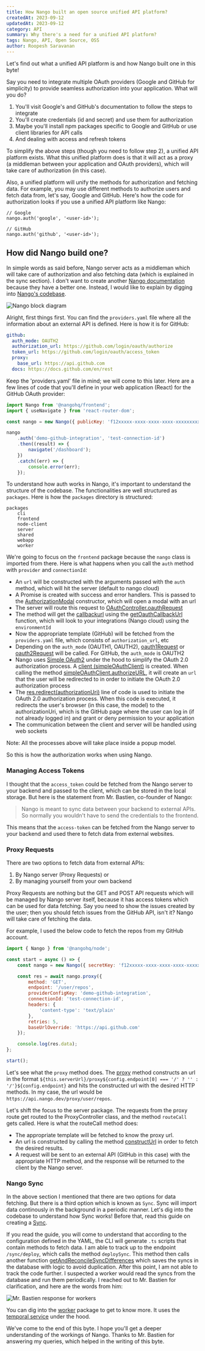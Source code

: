 ```yaml
---
title: How Nango built an open source unified API platform?
createdAt: 2023-09-12
updatedAt: 2023-09-12
category: API
summary: Why there's a need for a unified API platform?
tags: Nango, API, Open Source, OSS
author: Roopesh Saravanan
---
```


Let's find out what a unified API platform is and how Nango built one in this byte!

Say you need to integrate multiple OAuth providers (Google and GitHub for simplicity) to provide seamless authorization into your application. What will you do?

1. You'll visit Google's and GitHub's documentation to follow the steps to integrate
2. You'll create credentials (id and secret) and use them for authorization
3. Maybe you'll install npm packages specific to Google and GitHub or use client libraries for API calls
4. And dealing with access and refresh tokens

To simplify the above steps (though you need to follow step 2), a unified API platform exists. What this unified platform does is that it will act as a proxy (a middleman between your application and OAuth providers), which will take care of authorization (in this case).

Also, a unified platform will unify the methods for authorization and fetching data. For example, you may use different methods to authorize users and fetch data from, let's say, Google and GitHub. Here's how the code for authorization looks if you use a unified API platform like Nango:

```
// Google
nango.auth('google', '<user-id>');

// GitHub
nango.auth('github', '<user-id>');
```

## How did Nango build one?

In simple words as said before, Nango server acts as a middleman which will take care of authorization and also fetching data (which is explained in the sync section). I don't want to create another [Nango documentation](https://docs.nango.dev/introduction) because they have a better one. Instead, I would like to explain by digging into [Nango's codebase](https://github.com/nangoHQ/nango).

![Nango block diagram](/images/nango/nango-block-diagram.png)

Alright, first things first. You can find the `providers.yaml` file where all the information about an external API is defined. Here is how it is for GitHub:

```yaml
github:
  auth_mode: OAUTH2
  authorization_url: https://github.com/login/oauth/authorize
  token_url: https://github.com/login/oauth/access_token
  proxy:
    base_url: https://api.github.com
  docs: https://docs.github.com/en/rest
```

Keep the 'providers.yaml' file in mind; we will come to this later. Here are a few lines of code that you'll define in your web application (React) for the GitHub OAuth provider:

```javascript
import Nango from '@nangohq/frontend';
import { useNavigate } from 'react-router-dom';

const nango = new Nango({ publicKey: 'f12xxxxx-xxxx-xxxx-xxxx-xxxxxxxxx83b' });

nango
	.auth('demo-github-integration', 'test-connection-id')
	.then((result) => {
		navigate('/dashboard');
	})
	.catch((err) => {
		console.error(err);
	});
```

To understand how auth works in Nango, it's important to understand the structure of the codebase. The functionalities are well structured as `packages`. Here is how the `packages` directory is structured:

```
packages
	cli
	frontend
	node-client
	server
	shared
	webapp
	worker
```

We're going to focus on the `frontend` package because the `nango` class is imported from there. Here is what happens when you call the `auth` method with `provider` and `connectionId`:

- An `url` will be constructed with the arguments passed with the `auth` method, which will hit the server (default to nango cloud)
- A Promise is created with success and error handlers. This is passed to the [AuthorizationModal](https://github.com/NangoHQ/nango/blob/a78f864806cf30d2f7479346a2db3f599fc76711/packages/frontend/lib/index.ts#L104C17-L104C35) constructor, which will open a modal with an url
- The server will route this request to [OAuthController.oauthRequest](https://github.com/NangoHQ/nango/blob/a78f864806cf30d2f7479346a2db3f599fc76711/packages/server/lib/controllers/oauth.controller.ts#L51)
- The method will get the [callbackurl](https://github.com/NangoHQ/nango/blob/a78f864806cf30d2f7479346a2db3f599fc76711/packages/server/lib/controllers/oauth.controller.ts#L78) using the [getOauthCallbackUrl](https://github.com/NangoHQ/nango/blob/a78f864806cf30d2f7479346a2db3f599fc76711/packages/shared/lib/utils/utils.ts#L160) function, which will look to your integrations (Nango cloud) using the `environmentId`
- Now the appropriate template (GitHub) will be fetched from the `providers.yaml` file, which consists of `authorization_url`, etc
- Depending on the `auth_mode` (OAUTH1, OAUTH2), [oauth1Request](https://github.com/NangoHQ/nango/blob/a78f864806cf30d2f7479346a2db3f599fc76711/packages/server/lib/controllers/oauth.controller.ts#L419) or [oauth2Request](https://github.com/NangoHQ/nango/blob/a78f864806cf30d2f7479346a2db3f599fc76711/packages/server/lib/controllers/oauth.controller.ts#L252) will be called. For GitHub, the `auth_mode` is OAUTH2
- Nango uses [Simple OAuth2](https://www.npmjs.com/package/simple-oauth2) under the hood to simplify the OAuth 2.0 authorization process. A [client (simpleOAuthClient)](https://github.com/NangoHQ/nango/blob/a78f864806cf30d2f7479346a2db3f599fc76711/packages/server/lib/controllers/oauth.controller.ts#L344C23-L344C40) is created. When calling the method [simpleOAuthClient.authorizeURL](https://github.com/NangoHQ/nango/blob/a78f864806cf30d2f7479346a2db3f599fc76711/packages/server/lib/controllers/oauth.controller.ts#L348), it will create an `url` that the user will be redirected to in order to initiate the OAuth 2.0 authorization process
- The [res.redirect(authorizationUri)](https://github.com/NangoHQ/nango/blob/a78f864806cf30d2f7479346a2db3f599fc76711/packages/server/lib/controllers/oauth.controller.ts#L374) line of code is used to initiate the OAuth 2.0 authorization process. When this code is executed, it redirects the user's browser (in this case, the model) to the authorizationUri, which is the GitHub page where the user can log in (if not already logged in) and grant or deny permission to your application
- The communication between the client and server will be handled using web sockets

Note: All the processes above will take place inside a popup model.

So this is how the authorization works when using Nango.

### Managing Access Tokens

I thought that the `access_token` could be fetched from the Nango server to your backend and passed to the client, which can be stored in the local storage. But here is the statement from Mr. Bastien, co-founder of Nango:

> Nango is meant to sync data between your backend to external APIs. So normally you wouldn't have to send the credentials to the frontend.

This means that the `access-token` can be fetched from the Nango server to your backend and used there to fetch data from external websites.

### Proxy Requests

There are two options to fetch data from external APIs:

1. By Nango server (Proxy Requests) or
2. By managing yourself from your own backend

Proxy Requests are nothing but the GET and POST API requests which will be managed by Nango server itself, because it has access tokens which can be used for data fetching. Say you need to show the issues created by the user; then you should fetch issues from the GitHub API, isn't it? Nango will take care of fetching the data.

For example, I used the below code to fetch the repos from my GitHub account.

```javascript
import { Nango } from '@nangohq/node';

const start = async () => {
	const nango = new Nango({ secretKey: 'f12xxxxx-xxxx-xxxx-xxxx-xxxxxxxxx83b' });

	const res = await nango.proxy({
		method: 'GET',
		endpoint: '/user/repos',
		providerConfigKey: 'demo-github-integration',
		connectionId: 'test-connection-id',
		headers: {
			'content-type': 'text/plain'
		},
		retries: 5,
		baseUrlOverride: 'https://api.github.com'
	});

	console.log(res.data);
};

start();
```

Let's see what the `proxy` method does. The [proxy](https://github.com/NangoHQ/nango/blob/bb6d2232da3123d2d57339ba51ba698d8b9abc83/packages/node-client/lib/index.ts#L174) method constructs an url in the format `${this.serverUrl}/proxy${config.endpoint[0] === '/' ? '' : '/'}${config.endpoint}` and hits the constructed url with the desired HTTP methods. In my case, the url would be `https://api.nango.dev/proxy/user/repos`.

Let's shift the focus to the server package. The requests from the proxy route get routed to the ProxyController class, and the method `routeCall` gets called. Here is what the routeCall method does:

- The appropriate template will be fetched to know the proxy url.
- An url is constructed by calling the method [constructUrl](https://github.com/NangoHQ/nango/blob/bb6d2232da3123d2d57339ba51ba698d8b9abc83/packages/server/lib/controllers/proxy.controller.ts#L715) in order to fetch the desired results.
- A request will be sent to an external API (GitHub in this case) with the appropriate HTTP method, and the response will be returned to the client by the Nango server.

### Nango Sync

In the above section I mentioned that there are two options for data fetching. But there is a third option which is known as `Sync`. Sync will import data continously in the background in a periodic manner. Let's dig into the codebase to understand how Sync works! Before that, read this guide on creating a [Sync](https://docs.nango.dev/guides/sync).

If you read the guide, you will come to understand that according to the configuration defined in the YAML, the CLI will generate `.ts` scripts that contain methods to fetch data. I am able to track up to the endpoint `/sync/deploy`, which calls the method `deploySync`. This method then calls another function [getAndReconcileSyncDifferences](https://github.com/NangoHQ/nango/blob/43fb378f2f88fe2e1d3cb34405d696a52cc30328/packages/server/lib/controllers/sync.controller.ts#L52) which saves the syncs in the database with logic to avoid duplication. After this point, I am not able to track the code further. I suspected a worker would read the syncs from the database and run them periodically. I reached out to Mr. Bastien for clarification, and here are the words from him:

![Mr. Bastien response for workers](/images/nango/bastien-response-for-workers.png)

You can dig into the [worker](https://github.com/NangoHQ/nango/tree/master/packages/worker) package to get to know more. It uses the [temporal service](https://github.com/temporalio/temporal) under the hood.

We've come to the end of this byte. I hope you'll get a deeper understanding of the workings of Nango. Thanks to Mr. Bastien for answering my queries, which helped in the writing of this byte.
